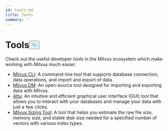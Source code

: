 ```yaml
---
id: tools.md
title: Tools
summary: ''
---
```

<h1 id="Tools" class="common-anchor-header">Tools<button data-href="#Tools" class="anchor-icon" translate="no">
      <svg translate="no"
        aria-hidden="true"
        focusable="false"
        height="20"
        version="1.1"
        viewBox="0 0 16 16"
        width="16"
      >
        <path
          fill="#0092E4"
          fill-rule="evenodd"
          d="M4 9h1v1H4c-1.5 0-3-1.69-3-3.5S2.55 3 4 3h4c1.45 0 3 1.69 3 3.5 0 1.41-.91 2.72-2 3.25V8.59c.58-.45 1-1.27 1-2.09C10 5.22 8.98 4 8 4H4c-.98 0-2 1.22-2 2.5S3 9 4 9zm9-3h-1v1h1c1 0 2 1.22 2 2.5S13.98 12 13 12H9c-.98 0-2-1.22-2-2.5 0-.83.42-1.64 1-2.09V6.25c-1.09.53-2 1.84-2 3.25C6 11.31 7.55 13 9 13h4c1.45 0 3-1.69 3-3.5S14.5 6 13 6z"
        ></path>
      </svg>
    </button></h1><p>Check out the useful developer tools in the Milvus ecosystem which make working with Milvus much easier.</p>
<ul>
<li><a href="/docs/cli_overview.md">Milvus CLI</a>: A command-line tool that supports database connection, data operations, and import and export of data.</li>
<li><a href="/docs/migrate_overview.md">Milvus DM</a>: An open-source tool designed for importing and exporting data with Milvus.</li>
<li><a href="/docs/attu.md">Attu</a>: An intuitive and efficient graphical user interface (GUI) tool that allows you to interact with your databases and manage your data with just a few clicks.</li>
<li><a href="https://milvus.io/tools/sizing/">Milvus Sizing Tool</a>: A tool that helps you estimate the raw file size, memory size, and stable disk size needed for a specified number of vectors with various index types.</li>
</ul>
